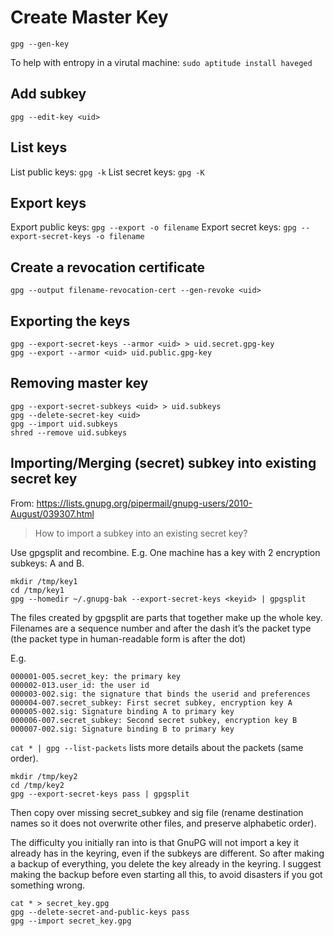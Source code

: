 Create Master Key
=================

`gpg --gen-key`

To help with entropy in a virutal machine:
`sudo aptitude install haveged`

Add subkey
----------
`gpg --edit-key <uid>`

List keys
---------
List public keys: `gpg -k`
List secret keys: `gpg -K`

Export keys
-----------
Export public keys: `gpg --export -o filename`
Export secret keys: `gpg --export-secret-keys -o filename`

Create a revocation certificate
-------------------------------
`gpg --output filename-revocation-cert --gen-revoke <uid>`

Exporting the keys
------------------
```
gpg --export-secret-keys --armor <uid> > uid.secret.gpg-key
gpg --export --armor <uid> uid.public.gpg-key
```

Removing master key
-------------------
```
gpg --export-secret-subkeys <uid> > uid.subkeys
gpg --delete-secret-key <uid>
gpg --import uid.subkeys
shred --remove uid.subkeys
```

Importing/Merging (secret) subkey into existing secret key
----------------------------------------------------------
From: https://lists.gnupg.org/pipermail/gnupg-users/2010-August/039307.html
> How to import a subkey into an existing secret key?

Use gpgsplit and recombine. E.g. One machine has a key with 2 encryption subkeys: A and B.

```
mkdir /tmp/key1
cd /tmp/key1
gpg --homedir ~/.gnupg-bak --export-secret-keys <keyid> | gpgsplit
```

The files created by gpgsplit are parts that together make up the whole key. Filenames are a sequence number and after the dash it’s the packet type (the packet type in human-readable form is after the dot)

E.g.
```
000001-005.secret_key: the primary key
000002-013.user_id: the user id
000003-002.sig: the signature that binds the userid and preferences
000004-007.secret_subkey: First secret subkey, encryption key A
000005-002.sig: Signature binding A to primary key
000006-007.secret_subkey: Second secret subkey, encryption key B
000007-002.sig: Signature binding B to primary key
```
`cat * | gpg --list-packets` lists more details about the packets (same order).

```
mkdir /tmp/key2
cd /tmp/key2
gpg --export-secret-keys pass | gpgsplit
```

Then copy over missing secret_subkey and sig file (rename destination names so it does not overwrite other files, and preserve alphabetic order).

The difficulty you initially ran into is that GnuPG will not import a key it already has in the keyring, even if the subkeys are different. So after making a backup of everything, you delete the key already in the keyring. I suggest making the backup before even starting all this, to avoid disasters if you got something wrong.

```
cat * > secret_key.gpg
gpg --delete-secret-and-public-keys pass
gpg --import secret_key.gpg
```
